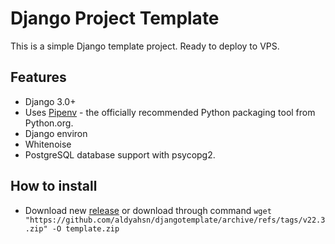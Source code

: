 # Django Project Template

This is a simple Django template project. Ready to deploy to VPS.

## Features

- Django 3.0+
- Uses [Pipenv](https://github.com/kennethreitz/pipenv) - the officially recommended Python packaging tool from Python.org.
- Django environ
- Whitenoise
- PostgreSQL database support with psycopg2.

## How to install

- Download new [release](https://github.com/aldyahsn/djangotemplate/releases) or download through command `wget "https://github.com/aldyahsn/djangotemplate/archive/refs/tags/v22.3.zip" -O template.zip`
